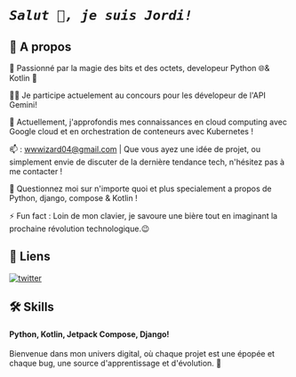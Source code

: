 


# _```Salut 👋, je suis Jordi!```_

## 🙋‍ A propos
🚀 Passionné par la magie des bits et des octets, developeur Python 🌐& Kotlin 📲

👩‍💻 Je participe actuelement au concours pour les dévelopeur de l'API Gemini!

🧠 Actuellement, j'approfondis mes connaissances en cloud computing avec Google cloud et en orchestration de conteneurs avec Kubernetes !

📫 : wwwizard04@gmail.com | Que vous ayez une idée de projet, ou simplement envie de discuter de la dernière tendance tech, n'hésitez pas à me contacter !

💬 Questionnez moi sur n'importe quoi et plus specialement a propos de Python, django, compose & Kotlin !

⚡️ Fun fact : Loin de mon clavier, je savoure une bière tout en imaginant la prochaine révolution technologique.😉

## 🔗 Liens

[![twitter](https://img.shields.io/badge/twitter-1DA1F2?style=for-the-badge&logo=twitter&logoColor=white)](https://x.com/The_Wizard____/)


## 🛠 Skills
#### Python, Kotlin, Jetpack Compose, Django!

Bienvenue dans mon univers digital, où chaque projet est une épopée et chaque bug, une source d'apprentissage et d'évolution. 🎉
